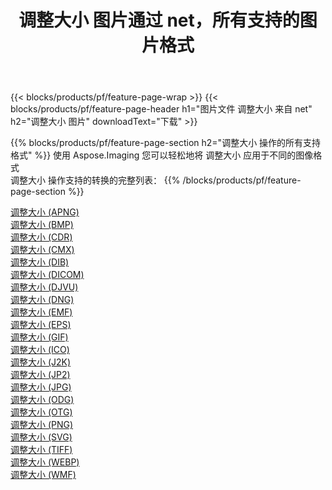 ﻿---
title: 调整大小 图片通过 net，所有支持的图片格式 
weight: 3920
url: /zh-hans/net/resize 
lang: zh-hans
langdirlevel: 2
locales: zh-hans,ja,it,ru,de,es,fr,nl,id,lt,pl,pt,vi,tr,ko,zh-hant,ar,hi,th,sv,cs,uk,he
description: 使用 Aspose.Imaging 你可以轻松地通过 net 获取 调整大小 图像
---

{{< blocks/products/pf/feature-page-wrap >}}
{{< blocks/products/pf/feature-page-header h1="图片文件 调整大小 来自 net" h2="调整大小 图片" downloadText="下载" >}}


{{% blocks/products/pf/feature-page-section  h2="调整大小 操作的所有支持格式" %}}
使用 Aspose.Imaging 您可以轻松地将 调整大小 应用于不同的图像格式
<br/>
调整大小 操作支持的转换的完整列表：
{{% /blocks/products/pf/feature-page-section %}}
<div class="container-fluid productfamilypage bg-gray">
    <div class="convertypes bg-gray agp-content section">
        <div class="container">
		<div class="row other-converters">
		    <div class='col-md-2 other-converter remove-lp remove-rp'><a href="/imaging/zh-hans/net/resize/apng" >调整大小 (APNG)</a></div><div class='col-md-2 other-converter remove-lp remove-rp'><a href="/imaging/zh-hans/net/resize/bmp" >调整大小 (BMP)</a></div><div class='col-md-2 other-converter remove-lp remove-rp'><a href="/imaging/zh-hans/net/resize/cdr" >调整大小 (CDR)</a></div><div class='col-md-2 other-converter remove-lp remove-rp'><a href="/imaging/zh-hans/net/resize/cmx" >调整大小 (CMX)</a></div><div class='col-md-2 other-converter remove-lp remove-rp'><a href="/imaging/zh-hans/net/resize/dib" >调整大小 (DIB)</a></div><div class='col-md-2 other-converter remove-lp remove-rp'><a href="/imaging/zh-hans/net/resize/dicom" >调整大小 (DICOM)</a></div><div class='col-md-2 other-converter remove-lp remove-rp'><a href="/imaging/zh-hans/net/resize/djvu" >调整大小 (DJVU)</a></div><div class='col-md-2 other-converter remove-lp remove-rp'><a href="/imaging/zh-hans/net/resize/dng" >调整大小 (DNG)</a></div><div class='col-md-2 other-converter remove-lp remove-rp'><a href="/imaging/zh-hans/net/resize/emf" >调整大小 (EMF)</a></div><div class='col-md-2 other-converter remove-lp remove-rp'><a href="/imaging/zh-hans/net/resize/eps" >调整大小 (EPS)</a></div><div class='col-md-2 other-converter remove-lp remove-rp'><a href="/imaging/zh-hans/net/resize/gif" >调整大小 (GIF)</a></div><div class='col-md-2 other-converter remove-lp remove-rp'><a href="/imaging/zh-hans/net/resize/ico" >调整大小 (ICO)</a></div><div class='col-md-2 other-converter remove-lp remove-rp'><a href="/imaging/zh-hans/net/resize/j2k" >调整大小 (J2K)</a></div><div class='col-md-2 other-converter remove-lp remove-rp'><a href="/imaging/zh-hans/net/resize/jp2" >调整大小 (JP2)</a></div><div class='col-md-2 other-converter remove-lp remove-rp'><a href="/imaging/zh-hans/net/resize/jpg" >调整大小 (JPG)</a></div><div class='col-md-2 other-converter remove-lp remove-rp'><a href="/imaging/zh-hans/net/resize/odg" >调整大小 (ODG)</a></div><div class='col-md-2 other-converter remove-lp remove-rp'><a href="/imaging/zh-hans/net/resize/otg" >调整大小 (OTG)</a></div><div class='col-md-2 other-converter remove-lp remove-rp'><a href="/imaging/zh-hans/net/resize/png" >调整大小 (PNG)</a></div><div class='col-md-2 other-converter remove-lp remove-rp'><a href="/imaging/zh-hans/net/resize/svg" >调整大小 (SVG)</a></div><div class='col-md-2 other-converter remove-lp remove-rp'><a href="/imaging/zh-hans/net/resize/tiff" >调整大小 (TIFF)</a></div><div class='col-md-2 other-converter remove-lp remove-rp'><a href="/imaging/zh-hans/net/resize/webp" >调整大小 (WEBP)</a></div><div class='col-md-2 other-converter remove-lp remove-rp'><a href="/imaging/zh-hans/net/resize/wmf" >调整大小 (WMF)</a></div>
                </div>
        </div>
    </div>
</div>
<br/>
